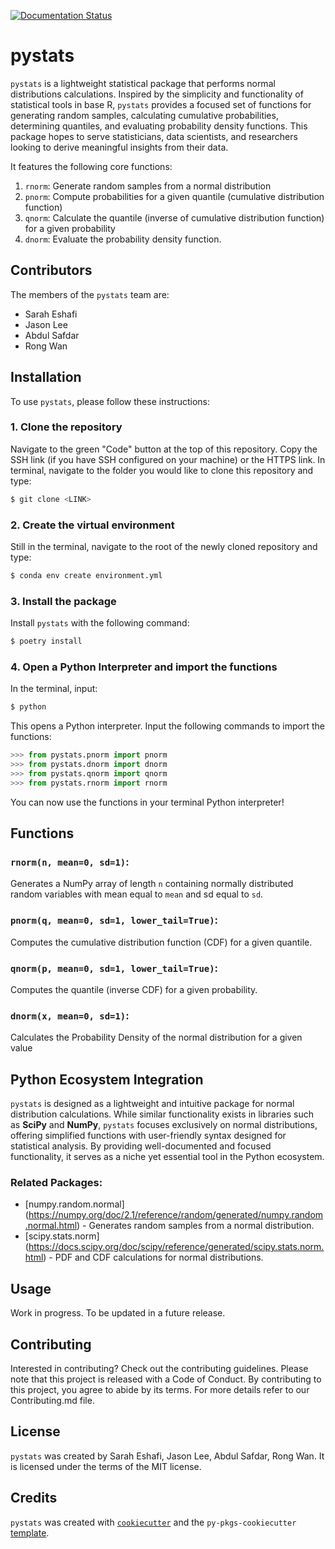 [![Documentation Status](https://readthedocs.org/projects/pystats-norm/badge/?version=latest)](https://pystats-norm.readthedocs.io/en/latest/?badge=latest)

# pystats

`pystats` is a lightweight statistical package that performs normal distributions calculations. Inspired by the simplicity and functionality of statistical tools in base R, `pystats` provides a focused set of functions for generating random samples, calculating cumulative probabilities, determining quantiles, and evaluating probability density functions. This package hopes to serve statisticians, data scientists, and researchers looking to derive meaningful insights from their data.

It features the following core functions:
1. `rnorm`: Generate random samples from a normal distribution
2. `pnorm`: Compute probabilities for a given quantile (cumulative distribution function)
3. `qnorm`: Calculate the quantile (inverse of cumulative distribution function) for a given probability
4. `dnorm`: Evaluate the probability density function.

## Contributors
The members of the `pystats` team are:
- Sarah Eshafi
- Jason Lee
- Abdul Safdar
- Rong Wan

## Installation

To use `pystats`, please follow these instructions:

### 1. Clone the repository

Navigate to the green "Code" button at the top of this repository. Copy the SSH link (if you have SSH configured on your machine) or the HTTPS link. In terminal, navigate to the folder you would like to clone this repository and type:
```bash
$ git clone <LINK>
```

### 2. Create the virtual environment

Still in the terminal, navigate to the root of the newly cloned repository and type:

```bash
$ conda env create environment.yml
```

### 3. Install the package

Install `pystats` with the following command:

```bash
$ poetry install
```

### 4. Open a Python Interpreter and import the functions

In the terminal, input:

```bash
$ python
```

This opens a Python interpreter. Input the following commands to import the functions:

```python
>>> from pystats.pnorm import pnorm
>>> from pystats.dnorm import dnorm
>>> from pystats.qnorm import qnorm
>>> from pystats.rnorm import rnorm
```

You can now use the functions in your terminal Python interpreter!

## Functions

### `rnorm(n, mean=0, sd=1)`:  
Generates a NumPy array of length `n` containing normally distributed random variables with mean equal to  `mean` and sd equal to `sd`.

### `pnorm(q, mean=0, sd=1, lower_tail=True)`:  
Computes the cumulative distribution function (CDF) for a given quantile.

### `qnorm(p, mean=0, sd=1, lower_tail=True)`:  
Computes the quantile (inverse CDF) for a given probability.

### `dnorm(x, mean=0, sd=1)`:  
Calculates the Probability Density of the normal distribution for a given value

## Python Ecosystem Integration
`pystats` is designed as a lightweight and intuitive package for normal distribution calculations. While similar functionality exists in libraries such as **SciPy** and **NumPy**, `pystats` focuses exclusively on normal distributions, offering simplified functions with user-friendly syntax designed for statistical analysis. By providing well-documented and focused functionality, it serves as a niche yet essential tool in the Python ecosystem.

### Related Packages:
- [numpy.random.normal] (https://numpy.org/doc/2.1/reference/random/generated/numpy.random.normal.html) - Generates random samples from a normal distribution.
- [scipy.stats.norm] (https://docs.scipy.org/doc/scipy/reference/generated/scipy.stats.norm.html) - PDF and CDF calculations for normal distributions.

## Usage
Work in progress. To be updated in a future release.

## Contributing

Interested in contributing? Check out the contributing guidelines. Please note that this project is released with a Code of Conduct. By contributing to this project, you agree to abide by its terms. For more details refer to our Contributing.md file.

## License

`pystats` was created by Sarah Eshafi, Jason Lee, Abdul Safdar, Rong Wan. It is licensed under the terms of the MIT license.

## Credits

`pystats` was created with [`cookiecutter`](https://cookiecutter.readthedocs.io/en/latest/) and the `py-pkgs-cookiecutter` [template](https://github.com/py-pkgs/py-pkgs-cookiecutter).
